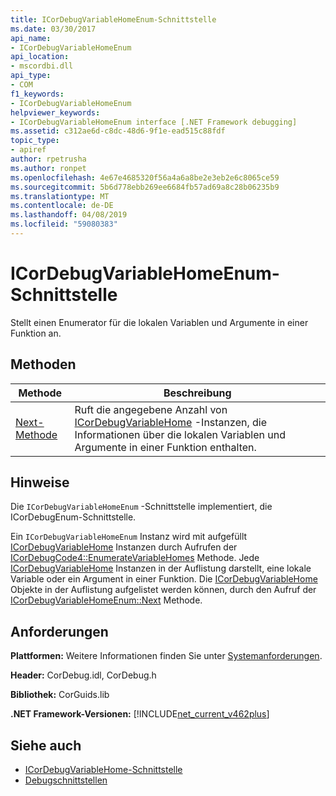 ```yaml
---
title: ICorDebugVariableHomeEnum-Schnittstelle
ms.date: 03/30/2017
api_name:
- ICorDebugVariableHomeEnum
api_location:
- mscordbi.dll
api_type:
- COM
f1_keywords:
- ICorDebugVariableHomeEnum
helpviewer_keywords:
- ICorDebugVariableHomeEnum interface [.NET Framework debugging]
ms.assetid: c312ae6d-c8dc-48d6-9f1e-ead515c88fdf
topic_type:
- apiref
author: rpetrusha
ms.author: ronpet
ms.openlocfilehash: 4e67e4685320f56a4a6a8be2e3eb2e6c8065ce59
ms.sourcegitcommit: 5b6d778ebb269ee6684fb57ad69a8c28b06235b9
ms.translationtype: MT
ms.contentlocale: de-DE
ms.lasthandoff: 04/08/2019
ms.locfileid: "59080383"
---
```

# <a name="icordebugvariablehomeenum-interface"></a>ICorDebugVariableHomeEnum-Schnittstelle
Stellt einen Enumerator für die lokalen Variablen und Argumente in einer Funktion an.  
  
## <a name="methods"></a>Methoden  
  
|Methode|Beschreibung|  
|------------|-----------------|  
|[Next-Methode](../../../../docs/framework/unmanaged-api/debugging/icordebugvariablehomeenum-next-method.md)|Ruft die angegebene Anzahl von [ICorDebugVariableHome](../../../../docs/framework/unmanaged-api/debugging/icordebugvariablehome-interface.md) -Instanzen, die Informationen über die lokalen Variablen und Argumente in einer Funktion enthalten.|  
  
## <a name="remarks"></a>Hinweise  
 Die `ICorDebugVariableHomeEnum` -Schnittstelle implementiert, die ICorDebugEnum-Schnittstelle.  
  
 Ein `ICorDebugVariableHomeEnum` Instanz wird mit aufgefüllt [ICorDebugVariableHome](../../../../docs/framework/unmanaged-api/debugging/icordebugvariablehome-interface.md) Instanzen durch Aufrufen der [ICorDebugCode4::EnumerateVariableHomes](../../../../docs/framework/unmanaged-api/debugging/icordebugcode4-enumeratevariablehomes-method.md) Methode. Jede [ICorDebugVariableHome](../../../../docs/framework/unmanaged-api/debugging/icordebugvariablehome-interface.md) Instanzen in der Auflistung darstellt, eine lokale Variable oder ein Argument in einer Funktion. Die [ICorDebugVariableHome](../../../../docs/framework/unmanaged-api/debugging/icordebugvariablehome-interface.md) Objekte in der Auflistung aufgelistet werden können, durch den Aufruf der [ICorDebugVariableHomeEnum::Next](../../../../docs/framework/unmanaged-api/debugging/icordebugvariablehomeenum-next-method.md) Methode.  
  
## <a name="requirements"></a>Anforderungen  
 **Plattformen:** Weitere Informationen finden Sie unter [Systemanforderungen](../../../../docs/framework/get-started/system-requirements.md).  
  
 **Header:** CorDebug.idl, CorDebug.h  
  
 **Bibliothek:** CorGuids.lib  
  
 **.NET Framework-Versionen:** [!INCLUDE[net_current_v462plus](../../../../includes/net-current-v462plus-md.md)]  
  
## <a name="see-also"></a>Siehe auch

- [ICorDebugVariableHome-Schnittstelle](../../../../docs/framework/unmanaged-api/debugging/icordebugvariablehome-interface.md)
- [Debugschnittstellen](../../../../docs/framework/unmanaged-api/debugging/debugging-interfaces.md)
